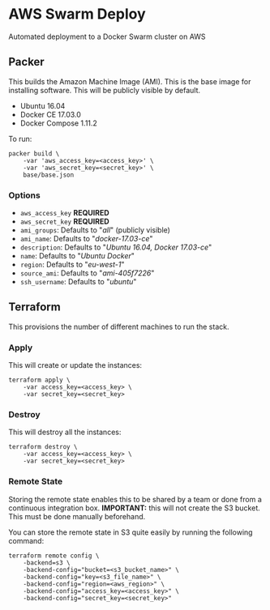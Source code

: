 # AWS Swarm Deploy

Automated deployment to a Docker Swarm cluster on AWS

## Packer

This builds the Amazon Machine Image (AMI). This is the base image for installing software. This will be publicly
visible by default.

 - Ubuntu 16.04
 - Docker CE 17.03.0
 - Docker Compose 1.11.2
 
To run:

    packer build \
        -var 'aws_access_key=<access_key>' \
        -var 'aws_secret_key=<secret_key>' \
        base/base.json
        
### Options

  - `aws_access_key` **REQUIRED** 
  - `aws_secret_key` **REQUIRED**
  - `ami_groups`: Defaults to "_all_" (publicly visible)
  - `ami_name`: Defaults to "_docker-17.03-ce_"
  - `description`: Defaults to "_Ubuntu 16.04, Docker 17.03-ce_"
  - `name`: Defaults to "_Ubuntu Docker_"
  - `region`: Defaults to "_eu-west-1_"
  - `source_ami`: Defaults to "_ami-405f7226_"
  - `ssh_username`: Defaults to "_ubuntu_"
    
## Terraform

This provisions the number of different machines to run the stack.

### Apply

This will create or update the instances:

    terraform apply \
        -var access_key=<access_key> \
        -var secret_key=<secret_key>

### Destroy

This will destroy all the instances:

    terraform destroy \
        -var access_key=<access_key> \
        -var secret_key=<secret_key>

### Remote State

Storing the remote state enables this to be shared by a team or done from a continuous integration box. **IMPORTANT:**
this will not create the S3 bucket. This must be done manually beforehand.

You can store the remote state in S3 quite easily by running the following command:

    terraform remote config \
        -backend=s3 \
        -backend-config="bucket=<s3_bucket_name>" \
        -backend-config="key=<s3_file_name>" \
        -backend-config="region=<aws_region>" \
        -backend-config="access_key=<access_key>" \
        -backend-config="secret_key=<secret_key>"

